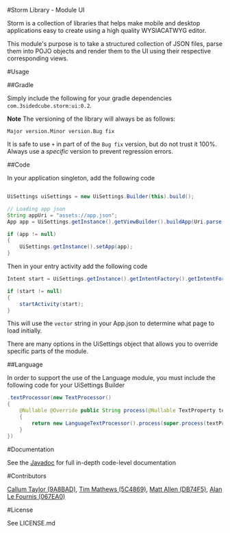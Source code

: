 #Storm Library - Module UI

Storm is a collection of libraries that helps make mobile and desktop applications easy to create using a high quality WYSIACATWYG editor.

This module's purpose is to take a structured collection of JSON files, parse them into POJO objects and render them to the UI using their respective corresponding views.

#Usage

##Gradle

Simply include the following for your gradle dependencies `com.3sidedcube.storm:ui:0.2`.

**Note** The versioning of the library will always be as follows:

`Major version.Minor version.Bug fix`

It is safe to use `+` in part of of the `Bug fix` version, but do not trust it 100%. Always use a *specific* version to prevent regression errors.

##Code

In your application singleton, add the following code

```java

UiSettings uiSettings = new UiSettings.Builder(this).build();

// Loading app json
String appUri = "assets://app.json";
App app = UiSettings.getInstance().getViewBuilder().buildApp(Uri.parse(appUri));

if (app != null)
{
    UiSettings.getInstance().setApp(app);
}
```

Then in your entry activity add the following code

```java
Intent start = UiSettings.getInstance().getIntentFactory().getIntentForPageUri(this, Uri.parse(UiSettings.getInstance().getApp().getVector()));

if (start != null)
{
	startActivity(start);
}
```

This will use the `vector` string in your App.json to determine what page to load initially.

There are many options in the UiSettings object that allows you to override specific parts of the module.

##Language

In order to support the use of the Language module, you must include the following code for your UiSettings Builder

```java
.textProcessor(new TextProcessor()
{
    @Nullable @Override public String process(@Nullable TextProperty textProperty)
    {
        return new LanguageTextProcessor().process(super.process(textProperty));
    }
})
```

#Documentation

See the [Javadoc](http://3sidedcube.github.io/Android-LightningUi/) for full in-depth code-level documentation

#Contributors

[Callum Taylor (9A8BAD)](http://keybase.io/scruffyfox), [Tim Mathews (5C4869)](https://keybase.io/timxyz), [Matt Allen (DB74F5)](https://keybase.io/mallen), [Alan Le Fournis (067EA0)](https://keybase.io/alan3sc)

#License

See LICENSE.md
